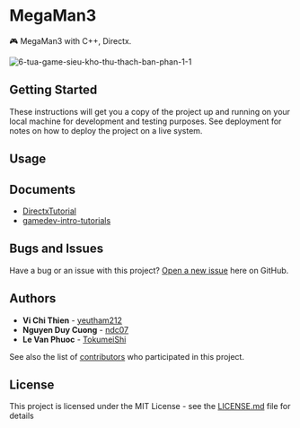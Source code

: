 # MegaMan3
🎮 MegaMan3 with C++, Directx.

![6-tua-game-sieu-kho-thu-thach-ban-phan-1-1](https://user-images.githubusercontent.com/34389409/46876660-18eeef00-ce69-11e8-86f9-bd415c581452.jpg)

## Getting Started
These instructions will get you a copy of the project up and running on your local machine for development and testing purposes. See deployment for notes on how to deploy the project on a live system.

## Usage

## Documents
* [DirectxTutorial](http://www.directxtutorial.com/)
* [gamedev-intro-tutorials](https://github.com/Dungdna2000/gamedev-intro-tutorials)

## Bugs and Issues
Have a bug or an issue with this project? [Open a new issue](https://github.com/yeutham212/MegaMan3/issues) here on GitHub.

## Authors
* **Vi Chi Thien** - [yeutham212](https://github.com/yeutham212)
* **Nguyen Duy Cuong** - [ndc07](https://github.com/ndc07)
* **Le Van Phuoc** - [TokumeiShi](https://github.com/TokumeiShi)

See also the list of [contributors](https://github.com/yeutham212/MegaMan3/contributors) who participated in this project.

## License
This project is licensed under the MIT License - see the [LICENSE.md](LICENSE.md) file for details
